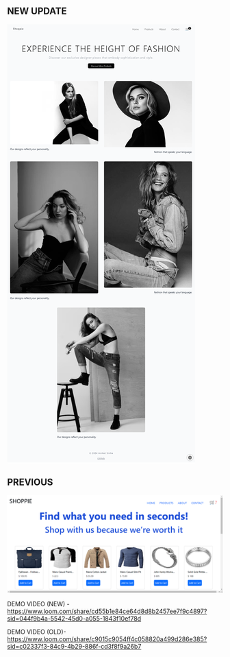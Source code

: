 ## NEW UPDATE

![alt text](image-2.png)

## PREVIOUS

![alt text](image-1.png)

DEMO VIDEO (NEW) - https://www.loom.com/share/cd55b1e84ce64d8d8b2457ee7f9c4897?sid=044f9b4a-5542-45d0-a055-1843f10ef78d

DEMO VIDEO (OLD)- https://www.loom.com/share/c9015c9054ff4c058820a499d286e385?sid=c02337f3-84c9-4b29-886f-cd3f8f9a26b7
